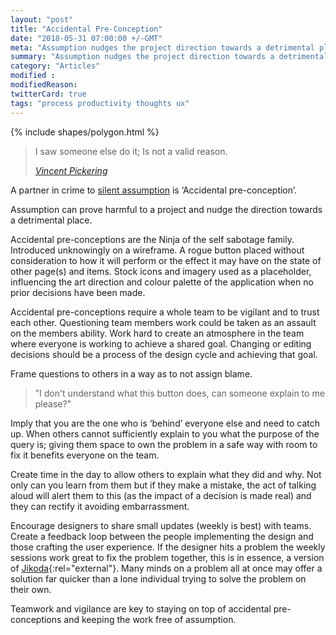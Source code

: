 ```yaml
---
layout: "post"
title: "Accidental Pre-Conception"
date: "2018-05-31 07:00:00 +/-GMT"
meta: "Assumption nudges the project direction towards a detrimental place"
summary: "Assumption nudges the project direction towards a detrimental place"
category: "Articles"
modified :
modifiedReason:
twitterCard: true
tags: "process productivity thoughts ux"
---
```


{% include shapes/polygon.html %}

<blockquote>
    <p>I saw someone else do it; Is not a valid reason.</p>
    <footer>
       <cite><a href="http://vincentp.me">Vincent Pickering</a></cite>
    </footer>
</blockquote>

A partner in crime to [silent assumption]({{site.url}}/blog/silent-assumption) is ‘Accidental pre-conception’.

Assumption can prove harmful to a project and nudge the direction towards a detrimental place.

Accidental pre-conceptions are the Ninja of the self sabotage family. Introduced unknowingly on a wireframe. A rogue button placed without consideration to how it will perform or the effect it may have on the state of other page(s) and items. Stock icons and imagery used as a placeholder, influencing the art direction and colour palette of the application when no prior decisions have been made.

Accidental pre-conceptions require a whole team to be vigilant and to trust each other. Questioning team members work could be taken as an assault on the members ability. Work hard to create an atmosphere in the team where everyone is working to achieve a shared goal. Changing or editing decisions should be a process of the design cycle and achieving that goal.

Frame questions to others in a way as to not assign blame.

> ”I don't understand what this button does, can someone explain to me please?"

Imply that you are the one who is ‘behind’ everyone else and need to catch up. When others cannot sufficiently explain to you what the purpose of the query is; giving them space to own the problem in a safe way with room to fix it benefits everyone on the team.

Create time in the day to allow others to explain what they did and why. Not only can you learn from them but if they make a mistake, the act of talking aloud will alert them to this (as the impact of a decision is made real) and they can rectify it avoiding embarrassment.

Encourage designers to share small updates (weekly is best) with teams. Create a feedback loop between the people implementing the design and those crafting the user experience. If the designer hits a problem the weekly sessions work great to fix the problem together, this is in essence, a version of [Jikoda](http://www.toyota-global.com/company/vision_philosophy/toyota_production_system/jidoka.html){:rel="external"}. Many minds on a problem all at once may offer a solution far quicker than a lone individual trying to solve the problem on their own.

Teamwork and vigilance are key to staying on top of accidental pre-conceptions and keeping the work free of assumption.
